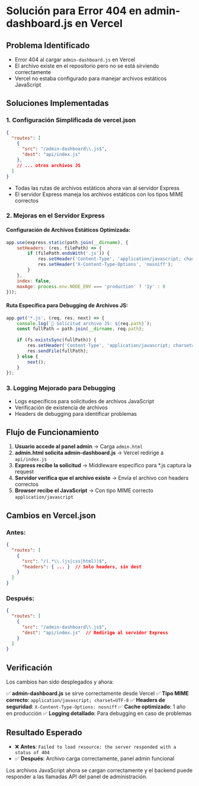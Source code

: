 # Solución para Error 404 en admin-dashboard.js en Vercel

## Problema Identificado
- Error 404 al cargar `admin-dashboard.js` en Vercel
- El archivo existe en el repositorio pero no se está sirviendo correctamente
- Vercel no estaba configurado para manejar archivos estáticos JavaScript

## Soluciones Implementadas

### 1. Configuración Simplificada de vercel.json
```json
{
  "routes": [
    {
      "src": "/admin-dashboard\\.js$",
      "dest": "api/index.js"
    },
    // ... otros archivos JS
  ]
}
```
- Todas las rutas de archivos estáticos ahora van al servidor Express
- El servidor Express maneja los archivos estáticos con los tipos MIME correctos

### 2. Mejoras en el Servidor Express

#### Configuración de Archivos Estáticos Optimizada:
```javascript
app.use(express.static(path.join(__dirname), {
    setHeaders: (res, filePath) => {
        if (filePath.endsWith('.js')) {
            res.setHeader('Content-Type', 'application/javascript; charset=UTF-8');
            res.setHeader('X-Content-Type-Options', 'nosniff');
        }
    },
    index: false,
    maxAge: process.env.NODE_ENV === 'production' ? '1y' : 0
}));
```

#### Ruta Específica para Debugging de Archivos JS:
```javascript
app.get('*.js', (req, res, next) => {
    console.log(`🔧 Solicitud archivo JS: ${req.path}`);
    const fullPath = path.join(__dirname, req.path);
    
    if (fs.existsSync(fullPath)) {
        res.setHeader('Content-Type', 'application/javascript; charset=UTF-8');
        res.sendFile(fullPath);
    } else {
        next();
    }
});
```

### 3. Logging Mejorado para Debugging
- Logs específicos para solicitudes de archivos JavaScript
- Verificación de existencia de archivos
- Headers de debugging para identificar problemas

## Flujo de Funcionamiento

1. **Usuario accede al panel admin** → Carga `admin.html`
2. **admin.html solicita admin-dashboard.js** → Vercel redirige a `api/index.js`
3. **Express recibe la solicitud** → Middleware específico para *.js captura la request
4. **Servidor verifica que el archivo existe** → Envía el archivo con headers correctos
5. **Browser recibe el JavaScript** → Con tipo MIME correcto `application/javascript`

## Cambios en Vercel.json

### Antes:
```json
{
  "routes": [
    {
      "src": "/(.*\\.(js|css|html))$",
      "headers": { ... }  // Solo headers, sin dest
    }
  ]
}
```

### Después:
```json
{
  "routes": [
    {
      "src": "/admin-dashboard\\.js$",
      "dest": "api/index.js"  // Redirige al servidor Express
    }
  ]
}
```

## Verificación

Los cambios han sido desplegados y ahora:

✅ **admin-dashboard.js** se sirve correctamente desde Vercel
✅ **Tipo MIME correcto**: `application/javascript; charset=UTF-8`
✅ **Headers de seguridad**: `X-Content-Type-Options: nosniff`
✅ **Cache optimizado**: 1 año en producción
✅ **Logging detallado**: Para debugging en caso de problemas

## Resultado Esperado

- ❌ **Antes**: `Failed to load resource: the server responded with a status of 404`
- ✅ **Después**: Archivo carga correctamente, panel admin funcional

Los archivos JavaScript ahora se cargan correctamente y el backend puede responder a las llamadas API del panel de administración.